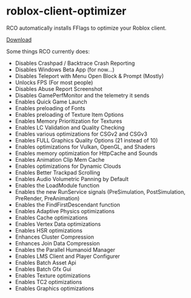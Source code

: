 # roblox-client-optimizer

RCO automatically installs FFlags to optimize your Roblox client.

[Download](https://github.com/L8X/roblox-client-optimizer/releases)

Some things RCO currently does:

- Disables Crashpad / Backtrace Crash Reporting
- Disables Windows Beta App (for now...)
- Disables Teleport with Menu Open Block & Prompt (Mostly)
- Unlocks FPS (For most people)
- Disables Abuse Report Screenshot
- Disables GamePerfMonitor and the telemetry it sends
- Enables Quick Game Launch
- Enables preloading of Fonts
- Enables preloading of Texture Item Options
- Enables Memory Prioritization for Textures
- Enables LC Validation and Quality Checking
- Enables various optimizations for CSGv2 and CSGv3
- Enables FULL Graphics Quality Options (21 instead of 10)
- Enables optimizations for Vulkan, OpenGL, and Shaders
- Enables memory optimization for HttpCache and Sounds
- Enables Animation Clip Mem Cache
- Enables optimizations for Dynamic Clouds
- Enables Better Trackpad Scrolling
- Enables Audio Volumetric Panning by Default
- Enables the LoadModule function
- Enables the new RunService signals (PreSimulation, PostSimulation, PreRender, PreAnimation)
- Enables the FindFirstDescendant function
- Enables Adaptive Physics optimizations
- Enables Cache optimizations
- Enables Vertex Data optimizations
- Enables HSR optimizations
- Enhances Cluster Compression
- Enhances Join Data Compression
- Enables the Parallel Humanoid Manager
- Enables LMS Client and Player Configurer
- Enables Batch Asset Api
- Enables Batch Gfx Gui
- Enables Texture optimizations
- Enables TC2 optimizations
- Enables Graphics optimizations


